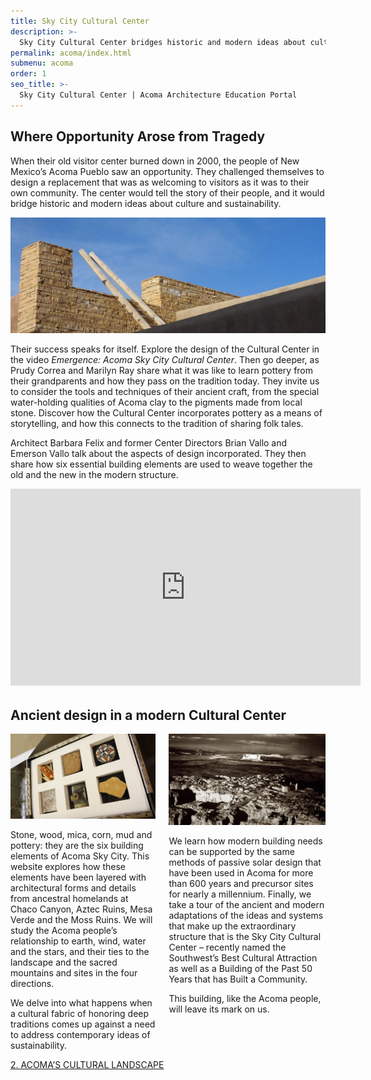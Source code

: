 ```yaml
---
title: Sky City Cultural Center
description: >-
  Sky City Cultural Center bridges historic and modern ideas about culture and sustainability.
permalink: acoma/index.html
submenu: acoma
order: 1
seo_title: >-
  Sky City Cultural Center | Acoma Architecture Education Portal
---
```


## Where Opportunity Arose from Tragedy

When their old visitor center burned down in 2000, the people of New Mexico’s Acoma Pueblo saw an opportunity. They challenged themselves to design a replacement that was as welcoming to visitors as it was to their own community. The center would tell the story of their people, and it would bridge historic and modern ideas about culture and sustainability.

<span class="image fit"><img src="/images/acoma/skycity-031.jpg" alt="" /></span>

Their success speaks for itself. Explore the design of the Cultural Center in the video _Emergence: Acoma Sky City Cultural Center_. Then go deeper, as Prudy Correa and Marilyn Ray share what it was like to learn pottery from their grandparents and how they pass on the tradition today. They invite us to consider the tools and techniques of their ancient craft, from the special water-holding qualities of Acoma clay to the pigments made from local stone. Discover how the Cultural Center incorporates pottery as a means of storytelling, and how this connects to the tradition of sharing folk tales.

Architect Barbara Felix and former Center Directors Brian Vallo and Emerson Vallo talk about the aspects of design incorporated. They then share how six essential building elements are used to weave together the old and the new in the modern structure.

<div class="iframe-wrapper videoWrapper" style="margin-bottom: 2rem;">
  <iframe width="560" height="315" src="https://www.youtube-nocookie.com/embed/f9gkoxn1Zng" frameborder="0" allow="autoplay; encrypted-media" allowfullscreen loading="lazy"></iframe>
</div>

## Ancient design in a modern Cultural Center

<div class="columns align-top">
  <div class="column w-50">
    <span class="image fit"><img src="/images/acoma/6e_essential_01a.jpg" alt="" /></span>
    <p>Stone, wood, mica, corn, mud and pottery: they are the six building elements of Acoma Sky City. This website explores how these elements have been layered with architectural forms and details from ancestral homelands at Chaco Canyon, Aztec Ruins, Mesa Verde and the Moss Ruins. We will study the Acoma people’s relationship to earth, wind, water and the stars, and their ties to the landscape and the sacred mountains and sites in the four directions.</p>
    <p>We delve into what happens when a cultural fabric of honoring deep traditions comes up against a need to address contemporary ideas of sustainability.</p>
  </div>
  <div class="column w-50">
    <span class="image fit"><img src="/images/acoma/landscape-02.jpg" alt="" /></span>
    <p>We learn how modern building needs can be supported by the same methods of passive solar design that have been used in Acoma for more than 600 years and precursor sites for nearly a millennium. Finally, we take a tour of the ancient and modern adaptations of the ideas and systems that make up the extraordinary structure that is the Sky City Cultural Center – recently named the Southwest’s Best Cultural Attraction as well as a Building of the Past 50 Years that has Built a Community.</p>
    <p>This building, like the Acoma people, will leave its mark on us.</p>
  </div>
</div>

<nav class="pagination pagination-next" aria-label="Lesson navigation">
  <a href="/acoma/acomas-cultural-landscape/"
     class="next">
     2. ACOMA’S CULTURAL LANDSCAPE
  </a>
</nav>

